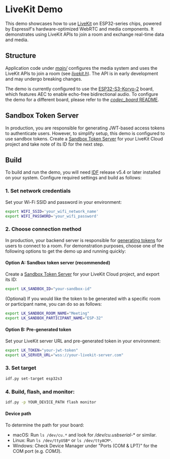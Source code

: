 # LiveKit Demo

This demo showcases how to use [LiveKit](https://livekit.io) on ESP32-series chips, powered by Espressif's hardware-optimized WebRTC and media components. It demonstrates using LiveKit APIs to join a room and exchange real-time data and media.

## Structure

Application code under [*main/*](./main/) configures the media system and uses the LiveKit APIs to join a room (see [*livekit.h*](./components/livekit/include/livekit.h)). The API is in early development and may undergo breaking changes.

The demo is currently configured to use the [ESP32-S3-Korvo-2](https://docs.espressif.com/projects/esp-adf/en/latest/design-guide/dev-boards/user-guide-esp32-s3-korvo-2.html) board, which features AEC to enable echo-free bidirectional audio. To configure the demo for a different board, please refer to the [*codec_board* README](../../components/codec_board/README.md).

## Sandbox Token Server

In production, you are responsible for generating JWT-based access tokens to authenticate users. However, to simplify setup, this demo is configured to use sandbox tokens. Create a [Sandbox Token Server](https://cloud.livekit.io/projects/p_/sandbox/templates/token-server) for your LiveKit Cloud project and take note of its ID for the next step.

## Build

To build and run the demo, you will need [IDF](https://docs.espressif.com/projects/esp-idf/en/stable/esp32/get-started/index.html) release v5.4 or later installed on your system. Configure required settings and build as follows:

### 1. Set network credentials

Set your Wi-Fi SSID and password in your environment:
```sh
export WIFI_SSID='your_wifi_network_name'
export WIFI_PASSWORD='your_wifi_password'
```

### 2. Choose connection method

In production, your backend server is responsible for [generating tokens](https://docs.livekit.io/home/server/generating-tokens/) for users to connect to a room. For demonstration purposes, choose one of the following options to get the demo up and running quickly:

#### Option A: Sandbox token server (recommended)

Create a [Sandbox Token Server](https://cloud.livekit.io/projects/p_/sandbox/templates/token-server) for your LiveKit Cloud project, and export its ID:

```sh
export LK_SANDBOX_ID="your-sandbox-id"
```

(Optional) If you would like the token to be generated with a specific room or participant name, you can do so as follows:

```sh
export LK_SANDBOX_ROOM_NAME="Meeting"
export LK_SANDBOX_PARTICIPANT_NAME="ESP-32"
```

#### Option B: Pre-generated token

Set your LiveKit server URL and pre-generated token in your environment:

```sh
export LK_TOKEN="your-jwt-token"
export LK_SERVER_URL="wss://your-livekit-server.com"
```

### 3. Set target

```sh
idf.py set-target esp32s3
```

### 4. Build, flash, and monitor:

```sh
idf.py -p YOUR_DEVICE_PATH flash monitor
```

#### Device path

To determine the path for your board:

- macOS: Run `ls /dev/cu.*` and look for */dev/cu.usbserial-** or similar.
- Linux: Run `ls /dev/ttyUSB*` or `ls /dev/ttyACM*`.
- Windows: Check Device Manager under "Ports (COM & LPT)" for the COM port (e.g. *COM3*).